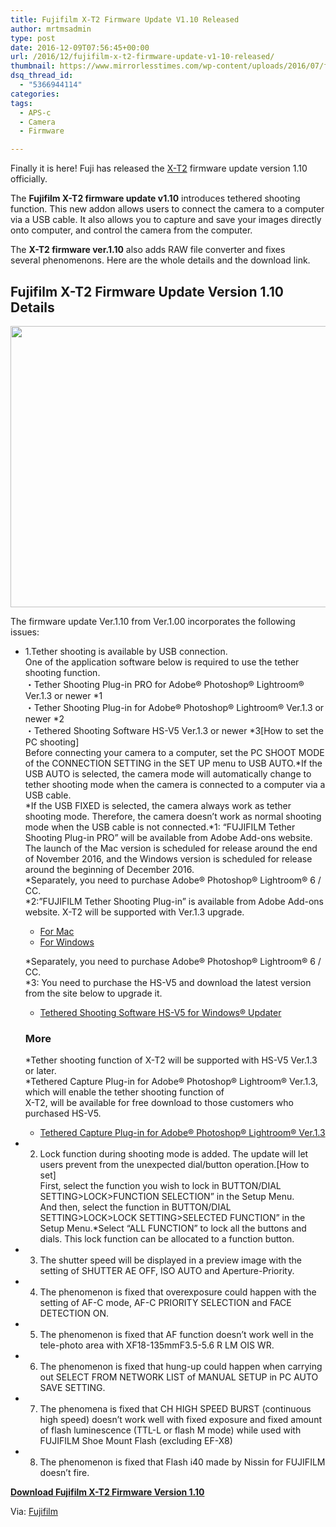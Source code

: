 ```yaml
---
title: Fujifilm X-T2 Firmware Update V1.10 Released
author: mrtmsadmin
type: post
date: 2016-12-09T07:56:45+00:00
url: /2016/12/fujifilm-x-t2-firmware-update-v1-10-released/
thumbnail: https://www.mirrorlesstimes.com/wp-content/uploads/2016/07/fujifilm-x-t2-front.jpg
dsq_thread_id:
  - "5366944114"
categories:
tags:
  - APS-c
  - Camera
  - Firmware

---
```

Finally it is here! Fuji has released the [X-T2][1] firmware update version 1.10 officially.

The **Fujifilm X-T2 firmware update v1.10** introduces tethered shooting function. This new addon allows users to connect the camera to a computer via a USB cable. It also allows you to capture and save your images directly onto computer, and control the camera from the computer.

The **X-T2 firmware ver.1.10** also adds RAW file converter and fixes several phenomenons. Here are the whole details and the download link.<!--more-->

## Fujifilm X-T2 Firmware Update Version 1.10 Details

[<img class="aligncenter size-full wp-image-412" src="https://i1.wp.com/www.mirrorlesstimes.com/wp-content/uploads/2016/07/fujifilm-x-t2-rear.jpg?resize=600%2C450&#038;ssl=1" alt="" width="600" height="450" srcset="https://i1.wp.com/www.mirrorlesstimes.com/wp-content/uploads/2016/07/fujifilm-x-t2-rear.jpg?w=1199&ssl=1 1199w, https://i1.wp.com/www.mirrorlesstimes.com/wp-content/uploads/2016/07/fujifilm-x-t2-rear.jpg?resize=300%2C225&ssl=1 300w, https://i1.wp.com/www.mirrorlesstimes.com/wp-content/uploads/2016/07/fujifilm-x-t2-rear.jpg?resize=768%2C576&ssl=1 768w, https://i1.wp.com/www.mirrorlesstimes.com/wp-content/uploads/2016/07/fujifilm-x-t2-rear.jpg?resize=1024%2C769&ssl=1 1024w" sizes="(max-width: 600px) 100vw, 600px" data-recalc-dims="1" />][2]

The firmware update Ver.1.10 from Ver.1.00 incorporates the following issues:

  * 1.Tether shooting is available by USB connection.  
    One of the application software below is required to use the tether shooting function.  
    ・Tether Shooting Plug-in PRO for Adobe® Photoshop® Lightroom® Ver.1.3 or newer *1  
    ・Tether Shooting Plug-in for Adobe® Photoshop® Lightroom® Ver.1.3 or newer *2  
    ・Tethered Shooting Software HS-V5 Ver.1.3 or newer *3[How to set the PC shooting]  
    Before connecting your camera to a computer, set the PC SHOOT MODE of the CONNECTION SETTING in the SET UP menu to USB AUTO.*If the USB AUTO is selected, the camera mode will automatically change to tether shooting mode when the camera is connected to a computer via a USB cable.  
    \*If the USB FIXED is selected, the camera always work as tether shooting mode. Therefore, the camera doesn’t work as normal shooting mode when the USB cable is not connected.\*1: “FUJIFILM Tether Shooting Plug-in PRO” will be available from Adobe Add-ons website.  
    The launch of the Mac version is scheduled for release around the end of November 2016, and the Windows version is scheduled for release around the beginning of December 2016.  
    *Separately, you need to purchase Adobe® Photoshop® Lightroom® 6 / CC.  
    *2:”FUJIFILM Tether Shooting Plug-in” is available from Adobe Add-ons website. X-T2 will be supported with Ver.1.3 upgrade.</p> 
      * <a class="ext-link" title="" href="https://creative.adobe.com/addons/products/12041" target="_blank" rel="external nofollow">For Mac</a>
      * <a class="ext-link" title="" href="https://creative.adobe.com/addons/products/12039" target="_blank" rel="external nofollow">For Windows</a>
    
    *Separately, you need to purchase Adobe® Photoshop® Lightroom® 6 / CC.  
    *3: You need to purchase the HS-V5 and download the latest version from the site below to upgrade it.
    
      * <a class="ext-link" title="" href="http://www.fujifilm.com/support/digital_cameras/software/hsv5/win/" target="_blank" rel="external nofollow">Tethered Shooting Software HS-V5 for Windows® Updater</a>
    ### More
    
    *Tether shooting function of X-T2 will be supported with HS-V5 Ver.1.3 or later.  
    *Tethered Capture Plug-in for Adobe® Photoshop® Lightroom® Ver.1.3, which will enable the tether shooting function of  
    X-T2, will be available for free download to those customers who purchased HS-V5.
    
      * <a class="ext-link" title="" href="http://www.fujifilm.com/support/digital_cameras/software/hsv5/plugin_01/" target="_blank" rel="external nofollow">Tethered Capture Plug-in for Adobe® Photoshop® Lightroom® Ver.1.3</a>

  * 2. Lock function during shooting mode is added. The update will let users prevent from the unexpected dial/button operation.[How to set]  
    First, select the function you wish to lock in BUTTON/DIAL SETTING>LOCK>FUNCTION SELECTION” in the Setup Menu.  
    And then, select the function in BUTTON/DIAL SETTING>LOCK>LOCK SETTING>SELECTED FUNCTION” in the Setup Menu.*Select “ALL FUNCTION” to lock all the buttons and dials. This lock function can be allocated to a function button.
  * 3. The shutter speed will be displayed in a preview image with the setting of SHUTTER AE OFF, ISO AUTO and Aperture-Priority.
  * 4. The phenomenon is fixed that overexposure could happen with the setting of AF-C mode, AF-C PRIORITY SELECTION and FACE DETECTION ON.
  * 5. The phenomenon is fixed that AF function doesn’t work well in the tele-photo area with XF18-135mmF3.5-5.6 R LM OIS WR.
  * 6. The phenomenon is fixed that hung-up could happen when carrying out SELECT FROM NETWORK LIST of MANUAL SETUP in PC AUTO SAVE SETTING.
  * 7. The phenomena is fixed that CH HIGH SPEED BURST (continuous high speed) doesn’t work well with fixed exposure and fixed amount of flash luminescence (TTL-L or flash M mode) while used with FUJIFILM Shoe Mount Flash (excluding EF-X8)
  * 8. The phenomenon is fixed that Flash i40 made by Nissin for FUJIFILM doesn’t fire.

**<a class="ext-link" title="" href="http://www.fujifilm.com/support/digital_cameras/software/firmware/x/xt2/index.html" target="_blank" rel="external nofollow">Download Fujifilm X-T2 Firmware Version 1.10</a>**

Via: <a class="ext-link" title="" href="http://www.fujifilm.com/support/digital_cameras/software/firmware/x/xt2/index.html" target="_blank" rel="external nofollow">Fujifilm</a>

 [1]: https://www.mirrorlesstimes.com/2016/07/fujifilm-x-t2/
 [2]: https://i1.wp.com/www.mirrorlesstimes.com/wp-content/uploads/2016/07/fujifilm-x-t2-rear.jpg?ssl=1